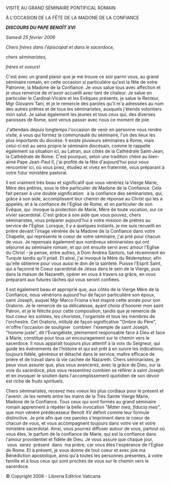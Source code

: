 VISITE AU GRAND SÉMINAIRE PONTIFICAL ROMAIN

À L'OCCASION DE LA FÊTE DE LA MADONE DE LA CONFIANCE

***DISCOURS DU PAPE BENOÎT XVI***

*Samedi 25 février 2006*

*Chers frères dans l'épiscopat et dans le sacerdoce,*

*chers séminaristes,*

*frères et soeurs!*

C'est avec un grand plaisir que je me trouve ce soir parmi vous, au grand séminaire romain, en cette occasion si particulière qu'est la fête de votre Patronne, la Madone de la Confiance. Je vous salue tous avec affection et je vous remercie de m'avoir accueilli avec tant de chaleur. Je salue en particulier le Cardinal-Vicaire et les Evêques présents; je salue le Recteur, Mgr Giovanni Tani, et je le remercie des paroles qu'il m'a adressées au nom des autres prêtres et de tous les séminaristes, auxquels j'étends volontiers mon salut. Je salue également les jeunes et tous ceux qui, des diverses paroisses de Rome, sont venus passer avec nous ce moment de joie.

J'attendais depuis longtemps l'occasion de venir en personne vous rendre visite, à vous qui formez la communauté du séminaire, l'un des lieux les plus importants du diocèse. Il existe plusieurs séminaires à Rome, mais celui-ci est au sens propre le séminaire diocésain, comme le rappelle également sa situation ici, au Latran, aux côtés de la Cathédrale Saint-Jean, la Cathédrale de Rome. C'est pourquoi, selon une tradition chère au bien-aimé Pape Jean-Paul II, j'ai profité de la fête d'aujourd'hui pour vous rencontrer ici, où vous priez, étudiez et vivez en fraternité, vous préparant à votre futur ministère pastoral.

Il est vraiment très beau et significatif que vous vénériez la Vierge Marie, Mère des prêtres, sous le titre particulier de Madone de la Confiance. Cela fait penser à une double signification:  à la confiance des séminaristes, qui, grâce à son aide, accomplissent leur chemin de réponse au Christ qui les a appelés; et à la confiance de l'Eglise de Rome, et en particulier de son Evêque, qui  invoque la protection de Marie, Mère de toute vocation, sur ce vivier sacerdotal. C'est grâce à son aide que vous pouvez, chers séminaristes, vous préparer aujourd'hui à votre mission de prêtres au service de l'Eglise. Lorsque, il y a quelques instants, je me suis recueilli en prière devant l'image vénérée de la Madone de la Confiance dans votre Chapelle, qui représente le coeur de votre séminaire, j'ai prié pour chacun de vous. Je repensais également aux nombreux séminaristes qui ont séjourné au séminaire romain, et qui ont ensuite servi avec amour l'Eglise du Christ - je pense, entre autres, à Dom Andrea Santoro, tué récemment en Turquie tandis qu'il priait. Et ainsi, j'ai invoqué la Mère du Rédempteur, afin qu'elle obtienne pour vous aussi le don de la sainteté. Puisse l'Esprit Saint, qui a façonné le Coeur sacerdotal de Jésus dans le sein de la Vierge, puis dans la maison de Nazareth, opérer en vous à travers sa grâce, en vous préparant aux futures tâches qui vous seront confiées.

Il est également beau et approprié que, aux côtés de la Vierge Mère de la Confiance, nous vénérions aujourd'hui de façon particulière son époux, saint Joseph, auquel Mgr Marco Frisina s'est inspiré cette année pour son Oratorio. Je le remercie de sa délicatesse, ayant choisi d'honorer mon saint Patron, et je le félicite pour cette composition, tandis que je remercie de tout coeur les solistes, les choristes, l'organiste et tous les membres de l'orchestre. Cet Oratorio, intitulé de façon significative "Ombre du Père", m'offre l'occasion de souligner  combien  l'exemple de saint Joseph, "homme juste", dit l'Evangéliste, pleinement responsable face à Dieu et face à Marie, constitue pour tous un encouragement sur le chemin vers le sacerdoce. Il nous apparaît toujours plus attentif à la voix du Seigneur, qui guide les événements de l'histoire et qui est prêt à en suivre les indications; toujours fidèle, généreux et détaché dans le service; maître efficace de prière et de travail dans la vie cachée de Nazareth. Chers séminaristes, je peux vous assurer que, plus vous avancerez, avec la grâce de Dieu, sur la voie du sacerdoce, plus vous ressentirez combien se référer à saint Joseph et en invoquer le soutien dans l'accomplissement quotidien de son devoir est riche de fruits spirituels.

Chers séminaristes, recevez mes voeux les plus cordiaux pour le présent et l'avenir. Je les remets entre les mains de la Très Sainte Vierge Marie, Madone de la Confiance. Tous ceux qui sont formés au grand séminaire romain apprennent à répéter la belle invocation *"Mater mea, fiducia mea"*, que mon vénéré prédécesseur Benoît XV définit comme leur formule distinctive. Je prie afin que ces paroles s'impriment dans le coeur de chacun de vous, et vous accompagnent toujours dans votre vie et votre ministère sacerdotal. Ainsi, vous pourrez diffuser autour de vous, partout où vous êtes, le parfum de la confiance de Marie, qui est la confiance dans l'amour providentiel et fidèle de Dieu. Je vous assure que chaque jour,  vous  serez  présent  dans  ma prière, car vous êtes l'espérance de l'Eglise de Rome. Et à présent, je vous donne de tout coeur et avec joie ma Bénédiction apostolique, ainsi qu'à toutes les personnes présentes, à votre famille et à tous ceux qui sont proches de vous sur le chemin vers le sacerdoce.

© Copyright 2006 - Libreria Editrice Vaticana